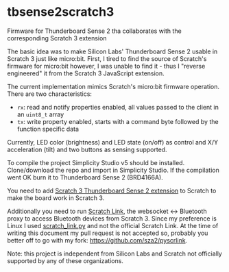 # tbsense2scratch3

Firmware for Thunderboard Sense 2 tha collaborates with the corresponding Scratch 3 extension

The basic idea was to make Silicon Labs' Thunderboard Sense 2 usable in Scratch 3 just like micro:bit. First, I tired to find the source of Scratch's firmware for micro:bit however, I was unable to find it - thus I "reverse engineered" it from the Scratch 3 JavaScript extension.

The current implementation mimics Scratch's micro:bit firmware operation. There are two characteristics:

- `rx`: read and notify properties enabled, all values passed to the client in an `uint8_t` array
- `tx`: write property enabled, starts with a command byte followed by the function specific data

Currently, LED color (brightness) and LED state (on/off) as control and X/Y acceleration (tilt) and two buttons as sensing supported.

To compile the project Simplicity Studio v5 should be installed. Clone/download the repo and import in Simplicity Studio. If the compilation went OK burn it to Thunderboard Sense 2 (BRD4166A).

You need to add [Scratch 3 Thunderboard Sense 2 extension](https://github.com/sza2/scratch3_tbsense2) to Scratch to make the board work in Scratch 3.

Additionally you need to run [Scratch Link](https://en.scratch-wiki.info/wiki/Scratch_Link), the websocket <-> Bluetooth proxy to access Bluetooth devices from Scratch 3. Since my preference is Linux I used [scratch_link.py](https://github.com/kawasaki/pyscrlink) and not the official Scratch Link. At the time of writing this document my pull request is not accepted so, probably you better off to go with my fork: https://github.com/sza2/pyscrlink.

Note: this project is independent from Silicon Labs and Scratch not officially supported by any of these organizations.

